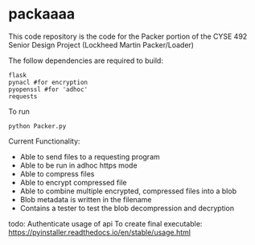 # packaaaa

This code repository is the code for the Packer portion of the CYSE 492 Senior Design Project (Lockheed Martin Packer/Loader)

The follow dependencies are required to build:
```
flask 
pynacl #for encryption
pyopenssl #for 'adhoc' 
requests
```

To run
```
python Packer.py
```

Current Functionality:

* Able to send files to a requesting program
* Able to be run in adhoc https mode
* Able to compress files
* Able to encrypt compressed file
* Able to combine multiple encrypted, compressed files into a blob
* Blob metadata is written in the filename
* Contains a tester to test the blob decompression and decryption

todo:
Authenticate usage of api
To create final executable: https://pyinstaller.readthedocs.io/en/stable/usage.html
